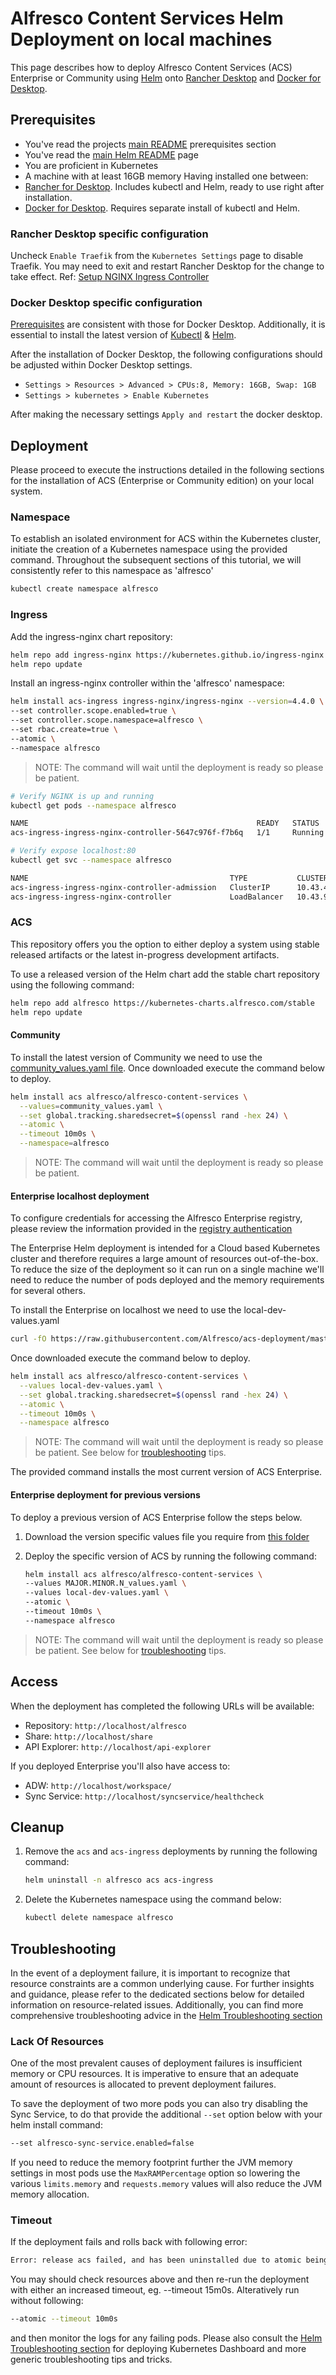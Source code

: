 # Alfresco Content Services Helm Deployment on local machines

This page describes how to deploy Alfresco Content Services (ACS) Enterprise or Community using [Helm](https://helm.sh) onto [Rancher Desktop](https://rancherdesktop.io/) and  [Docker for Desktop](https://docs.docker.com/desktop/).

## Prerequisites

- You've read the projects [main README](/README.md#prerequisites) prerequisites section
- You've read the [main Helm README](./README.md) page
- You are proficient in Kubernetes
- A machine with at least 16GB memory
Having installed one between:
- [Rancher for Desktop](https://rancherdesktop.io/). Includes kubectl and Helm, ready to use right after installation.
- [Docker for Desktop](https://docs.docker.com/desktop/). Requires separate install of kubectl and Helm.

### Rancher Desktop specific configuration

Uncheck `Enable Traefik` from the `Kubernetes Settings` page to disable Traefik. You may need to exit and restart Rancher Desktop for the change to take effect. Ref: [Setup NGINX Ingress Controller](https://docs.rancherdesktop.io/how-to-guides/setup-NGINX-Ingress-Controller)

### Docker Desktop specific configuration

[Prerequisites](./desktop-deployment.md#Prerequisites) are consistent with those for Docker Desktop. Additionally, it is essential to install the latest version of [Kubectl](https://kubernetes.io/docs/tasks/tools/install-kubectl) & [Helm](https://helm.sh/docs/intro/install).

After the installation of Docker Desktop, the following configurations should be adjusted within Docker Desktop settings.

- `Settings > Resources > Advanced > CPUs:8, Memory: 16GB, Swap: 1GB`
- `Settings > kubernetes > Enable Kubernetes`

After making the necessary settings `Apply and restart` the docker desktop.

## Deployment

Please proceed to execute the instructions detailed in the following sections for the installation of ACS (Enterprise or Community edition) on your local system.

### Namespace

To establish an isolated environment for ACS within the Kubernetes cluster, initiate the creation of a Kubernetes namespace using the provided command. Throughout the subsequent sections of this tutorial, we will consistently refer to this namespace as 'alfresco'

```bash
kubectl create namespace alfresco
```

### Ingress

Add the ingress-nginx chart repository:

```bash
helm repo add ingress-nginx https://kubernetes.github.io/ingress-nginx
helm repo update
```

Install an ingress-nginx controller within the 'alfresco' namespace:

```bash
helm install acs-ingress ingress-nginx/ingress-nginx --version=4.4.0 \
--set controller.scope.enabled=true \
--set controller.scope.namespace=alfresco \
--set rbac.create=true \
--atomic \
--namespace alfresco
```

> NOTE: The command will wait until the deployment is ready so please be patient.

```bash
# Verify NGINX is up and running
kubectl get pods --namespace alfresco

NAME                                                   READY   STATUS    RESTARTS   AGE
acs-ingress-ingress-nginx-controller-5647c976f-f7b6q   1/1     Running   0          98m

# Verify expose localhost:80
kubectl get svc --namespace alfresco

NAME                                             TYPE           CLUSTER-IP     EXTERNAL-IP     PORT(S)                      AGE
acs-ingress-ingress-nginx-controller-admission   ClusterIP      10.43.42.230   <none>          443/TCP                      98m
acs-ingress-ingress-nginx-controller             LoadBalancer   10.43.90.117   192.168.29.69   80:31363/TCP,443:30980/TCP   98m
```

### ACS

This repository offers you the option to either deploy a system using stable released artifacts or the latest in-progress development artifacts.

To use a released version of the Helm chart add the stable chart repository using the following command:

```bash
helm repo add alfresco https://kubernetes-charts.alfresco.com/stable
helm repo update
```

#### Community

To install the latest version of Community we need to use the [community_values.yaml file](../../helm/alfresco-content-services). Once downloaded execute the command below to deploy.

```bash
helm install acs alfresco/alfresco-content-services \
  --values=community_values.yaml \
  --set global.tracking.sharedsecret=$(openssl rand -hex 24) \
  --atomic \
  --timeout 10m0s \
  --namespace=alfresco
```

> NOTE: The command will wait until the deployment is ready so please be patient.

#### Enterprise localhost deployment

To configure credentials for accessing the Alfresco Enterprise registry, please review the information provided in the [registry authentication](registry-authentication.md)

The Enterprise Helm deployment is intended for a Cloud based Kubernetes cluster
and therefore requires a large amount of resources out-of-the-box. To reduce the
size of the deployment so it can run on a single machine we'll need to reduce
the number of pods deployed and the memory requirements for several others.

To install the Enterprise on localhost we need to use the local-dev-values.yaml

```bash
curl -fO https://raw.githubusercontent.com/Alfresco/acs-deployment/master/docs/helm/values/local-dev-values.yaml
```

Once downloaded execute the command below to deploy.

```bash
helm install acs alfresco/alfresco-content-services \
  --values local-dev-values.yaml \
  --set global.tracking.sharedsecret=$(openssl rand -hex 24) \
  --atomic \
  --timeout 10m0s \
  --namespace alfresco
```

> NOTE: The command will wait until the deployment is ready so please be patient. See below for [troubleshooting](#troubleshooting) tips.

The provided command installs the most current version of ACS Enterprise.

#### Enterprise deployment for previous versions

To deploy a previous version of ACS Enterprise follow the steps below.

1. Download the version specific values file you require from [this folder](../../helm/alfresco-content-services)
2. Deploy the specific version of ACS by running the following command:

   ```bash
   helm install acs alfresco/alfresco-content-services \
   --values MAJOR.MINOR.N_values.yaml \
   --values local-dev-values.yaml \
   --atomic \
   --timeout 10m0s \
   --namespace alfresco
   ```

> NOTE: The command will wait until the deployment is ready so please be patient. See below for [troubleshooting](./docker-desktop-deployment.md#troubleshooting) tips.

## Access

When the deployment has completed the following URLs will be available:

- Repository: `http://localhost/alfresco`
- Share: `http://localhost/share`
- API Explorer: `http://localhost/api-explorer`

If you deployed Enterprise you'll also have access to:

- ADW: `http://localhost/workspace/`
- Sync Service: `http://localhost/syncservice/healthcheck`

## Cleanup

1. Remove the `acs` and `acs-ingress` deployments by running the following command:

   ```bash
   helm uninstall -n alfresco acs acs-ingress
   ```

2. Delete the Kubernetes namespace using the command below:

   ```bash
   kubectl delete namespace alfresco
   ```

## Troubleshooting

In the event of a deployment failure, it is important to recognize that resource constraints are a common underlying cause. For further insights and guidance, please refer to the dedicated sections below for detailed information on resource-related issues. Additionally, you can find more comprehensive troubleshooting advice in the [Helm Troubleshooting section](./README.md#Troubleshooting)

### Lack Of Resources

One of the most prevalent causes of deployment failures is insufficient memory or CPU resources. It is imperative to ensure that an adequate amount of resources is allocated to prevent deployment failures.

To save the deployment of two more pods you can also try disabling the Sync Service, to do that provide the additional `--set` option below with your helm install command:

```bash
--set alfresco-sync-service.enabled=false
```

If you need to reduce the memory footprint further the JVM memory settings in most pods use the `MaxRAMPercentage` option so lowering the various `limits.memory` and `requests.memory` values will also reduce the JVM memory allocation.

### Timeout

If the deployment fails and rolls back with following error:

```bash
Error: release acs failed, and has been uninstalled due to atomic being set: timed out waiting for the condition
```

You may should check resources above and then re-run the deployment with either an increased timeout, eg. --timeout 15m0s. Alteratively run without following:

```bash
--atomic --timeout 10m0s
```

and then monitor the logs for any failing pods. Please also consult the [Helm Troubleshooting section](./README.md#Troubleshooting) for deploying Kubernetes Dashboard and more generic troubleshooting tips and tricks.
